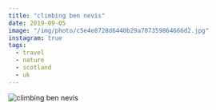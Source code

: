 ```yaml
---
title: "climbing ben nevis"
date: 2019-09-05
image: "/img/photo/c5e4e8728d6440b29a707359864666d2.jpg"
instagram: true
tags:
  - travel
  - nature
  - scotland
  - uk
---
```


![climbing ben nevis](/img/photo/c5e4e8728d6440b29a707359864666d2.jpg)
